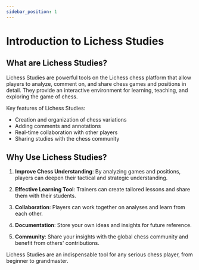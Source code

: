 ```yaml
---
sidebar_position: 1
---
```

# Introduction to Lichess Studies

## What are Lichess Studies?

Lichess Studies are powerful tools on the Lichess chess platform that allow players to analyze, comment on, and share chess games and positions in detail. They provide an interactive environment for learning, teaching, and exploring the game of chess.

Key features of Lichess Studies:
- Creation and organization of chess variations
- Adding comments and annotations
- Real-time collaboration with other players
- Sharing studies with the chess community

## Why Use Lichess Studies?

1. **Improve Chess Understanding**: By analyzing games and positions, players can deepen their tactical and strategic understanding.

2. **Effective Learning Tool**: Trainers can create tailored lessons and share them with their students.

3. **Collaboration**: Players can work together on analyses and learn from each other.

4. **Documentation**: Store your own ideas and insights for future reference.

5. **Community**: Share your insights with the global chess community and benefit from others' contributions.

Lichess Studies are an indispensable tool for any serious chess player, from beginner to grandmaster.
